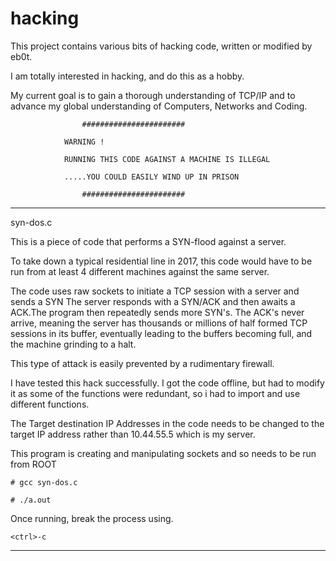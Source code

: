# hacking

This project contains various bits of hacking code, written or modified by eb0t.

I am totally interested in hacking, and do this as a hobby.

My current goal is to gain a thorough understanding of TCP/IP and to advance my global understanding of Computers, Networks and Coding.

					#######################

				WARNING !

				RUNNING THIS CODE AGAINST A MACHINE IS ILLEGAL

				.....YOU COULD EASILY WIND UP IN PRISON

					#######################

-----------------------------------

syn-dos.c

This is a piece of code that performs a SYN-flood against a server.

To take down a typical residential line in 2017, this code would have to be run from at least 4 different machines against the same server. 

The code uses raw sockets to initiate a TCP session with a server and sends a SYN
The server responds with a SYN/ACK and then awaits a ACK.The program then repeatedly sends more SYN's.
The ACK's never arrive, meaning the server has thousands or millions of half formed TCP sessions in its buffer, eventually leading to the buffers becoming full, and the machine grinding to a halt.

This type of attack is easily prevented by a rudimentary firewall.

I have tested this hack successfully. I got the code offline, but had to modify it as some of the functions were redundant, so i had to import and use different functions.

The Target destination IP Addresses in the code needs to be changed to the target IP address rather than 10.44.55.5 which is my server.

This program is creating and manipulating sockets and so needs to be run from ROOT

	# gcc syn-dos.c

	# ./a.out

Once running, break the process using.

	<ctrl>-c

-------------------------------------
